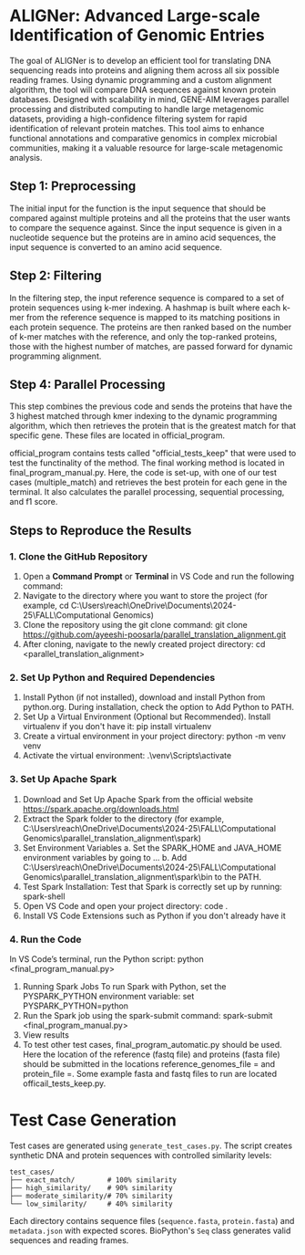 # ALIGNer: Advanced Large-scale Identification of Genomic Entries

The goal of ALIGNer is to develop an efficient tool for translating DNA sequencing reads into proteins and aligning them across all six possible reading frames. Using dynamic programming and a custom alignment algorithm, the tool will compare DNA sequences against known protein databases. Designed with scalability in mind, GENE-AIM leverages parallel processing and distributed computing to handle large metagenomic datasets, providing a high-confidence filtering system for rapid identification of relevant protein matches. This tool aims to enhance functional annotations and comparative genomics in complex microbial communities, making it a valuable resource for large-scale metagenomic analysis.

## Step 1: Preprocessing
The initial input for the function is the input sequence that should be compared against multiple proteins and all the proteins that the user wants to compare the sequence against. Since the input sequence is given in a nucleotide sequence but the proteins are in amino acid sequences, the input sequence is converted to an amino acid sequence.

## Step 2: Filtering  
In the filtering step, the input reference sequence is compared to a set of protein sequences using k-mer indexing. A hashmap is built where each k-mer from the reference sequence is mapped to its matching positions in each protein sequence. The proteins are then ranked based on the number of k-mer matches with the reference, and only the top-ranked proteins, those with the highest number of matches, are passed forward for dynamic programming alignment.

## Step 4: Parallel Processing 
This step combines the previous code and sends the proteins that have the 3 highest matched through kmer indexing to the dynamic programming algorithm, which then retrieves the protein that is the greatest match for that specific gene. These files are located in official_program. 

official_program contains tests called "official_tests_keep" that were used to test the functinality of the method. The final working method is located in final_program_manual.py. Here, the code is set-up, with one of our test cases (multiple_match) and retrieves the best protein for each gene in the terminal. It also calculates the parallel processing, sequential processing, and f1 score. 

## Steps to Reproduce the Results

### 1. Clone the GitHub Repository
1. Open a **Command Prompt** or **Terminal** in VS Code and run the following command:
2. Navigate to the directory where you want to store the project (for example, cd C:\Users\reach\OneDrive\Documents\2024-25\FALL\Computational Genomics)
3. Clone the repository using the git clone command: git clone https://github.com/ayeeshi-poosarla/parallel_translation_alignment.git
4. After cloning, navigate to the newly created project directory: cd <parallel_translation_alignment>

### 2. Set Up Python and Required Dependencies
1. Install Python (if not installed), download and install Python from python.org. During installation, check the option to Add Python to PATH.
2. Set Up a Virtual Environment (Optional but Recommended). Install virtualenv if you don't have it: pip install virtualenv
3. Create a virtual environment in your project directory: python -m venv venv
4. Activate the virtual environment: .\venv\Scripts\activate

### 3. Set Up Apache Spark
1. Download and Set Up Apache Spark from the official website https://spark.apache.org/downloads.html
2. Extract the Spark folder to the directory (for example, C:\Users\reach\OneDrive\Documents\2024-25\FALL\Computational Genomics\parallel_translation_alignment\spark)
3. Set Environment Variables
    a. Set the SPARK_HOME and JAVA_HOME environment variables by going to ... 
    b. Add C:\Users\reach\OneDrive\Documents\2024-25\FALL\Computational Genomics\parallel_translation_alignment\spark\bin to the PATH.
4. Test Spark Installation: Test that Spark is correctly set up by running: spark-shell
5. Open VS Code and open your project directory: code .
6. Install VS Code Extensions such as Python if you don't already have it
### 4. Run the Code
In VS Code’s terminal, run the Python script:
python <final_program_manual.py>
1. Running Spark Jobs
To run Spark with Python, set the PYSPARK_PYTHON environment variable:
set PYSPARK_PYTHON=python
2. Run the Spark job using the spark-submit command:
spark-submit <final_program_manual.py>
3. View results
4. To test other test cases, final_program_automatic.py should be used. Here the location of the reference (fastq file) and proteins (fasta file) should be submitted in the locations reference_genomes_file =  and protein_file =. Some example fasta and fastq files to run are located officail_tests_keep.py. 

# Test Case Generation

Test cases are generated using `generate_test_cases.py`. The script creates synthetic DNA and protein sequences with controlled similarity levels:

```
test_cases/
├── exact_match/        # 100% similarity
├── high_similarity/    # 90% similarity  
├── moderate_similarity/# 70% similarity
└── low_similarity/     # 40% similarity
```

Each directory contains sequence files (`sequence.fasta`, `protein.fasta`) and `metadata.json` with expected scores. BioPython's `Seq` class generates valid sequences and reading frames.
